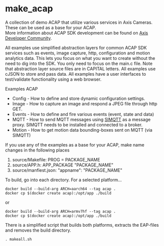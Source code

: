 # make_acap
A collection of demo ACAP that utilize various services in Axis Cameras.  These can be used as a base for your ACAP.  
More information about ACAP SDK development can be found on [Axis Developer Community](https://www.axis.com/developer-community/acap).

All examples use simplified abstraction layers for common ACAP SDK services such as events, image capture, http, configuration and motion analytics data.  This lets you focus on what you want to create without the need to dig into the SDK.  You only need to focus on the main.c file.  Note that abstraction layer source files are in CAPITAL letters. All examples use cJSON to store and pass data.  All examples have a user interfaces to test/validate functionality using a web browser.

Examples ACAP
* Config - How to define and store dynamic configuration settings.
* Image - How to capture an image and respond a JPEG file through http GET.
* Events - How to define and fire various events (event, state and data)
* MQTT - How to send MQTT messages using [SIMQTT](https://api.aintegration.team/acap/simqtt?source=acapp) as a message proxy.  SIMQTT needs to be installed and connected to a broker.
* Motion - How to get motion data bounding-boxes sent on MQTT (via SIMQTT)

If you use any of the examples as a base for your ACAP, make name changes in the following places
1. source/Makefile:  PROG = PACKAGE_NAME
2. source/APP.h: APP_PACKAGE "PACKAGE_NAME"
3. source/manfiest.json: "appname": "PACKAGE_NAME"

To build, go into each directory.  For a selected platform... 
```
docker build --build-arg ARCH=aarch64 --tag acap .
docker cp $(docker create acap):/opt/app ./build
```
or 
```
docker build --build-arg ARCH=armv7hf --tag acap .
docker cp $(docker create acap):/opt/app ./build
```
There is a simplified script that builds both platforms, extracts the EAP-files and removes the build directory.
```
. makeall.sh
```
